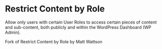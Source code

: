 # Restrict Content by Role

Allow only users with certain User Roles to access certain pieces of content and sub-content, both publicly and within the WordPress Dashboard (WP Admin).

Fork of Restrict Content by Role by Matt Wattson
